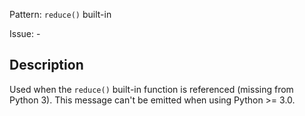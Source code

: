 Pattern: `reduce()` built-in

Issue: -

## Description

Used when the `reduce()` built-in function is referenced (missing from Python 3). This message can't be emitted when using Python >= 3.0.